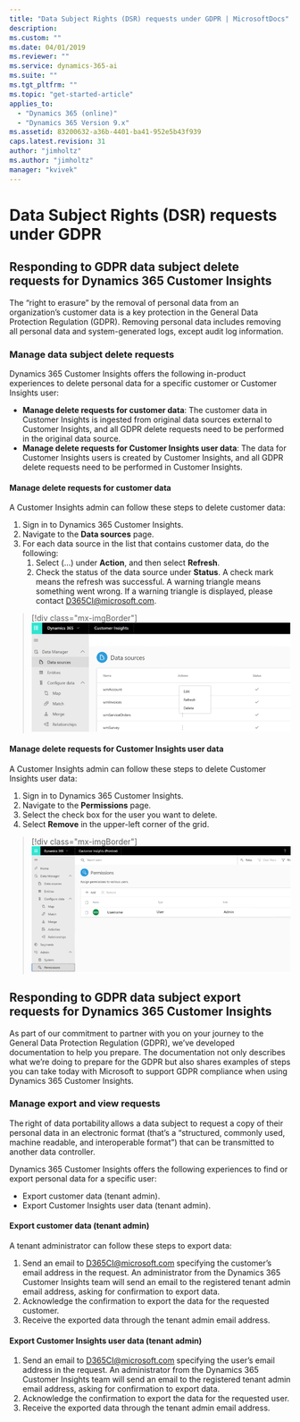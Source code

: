 ```yaml
---
title: "Data Subject Rights (DSR) requests under GDPR | MicrosoftDocs"
description: 
ms.custom: ""
ms.date: 04/01/2019
ms.reviewer: ""
ms.service: dynamics-365-ai
ms.suite: ""
ms.tgt_pltfrm: ""
ms.topic: "get-started-article"
applies_to: 
  - "Dynamics 365 (online)"
  - "Dynamics 365 Version 9.x"
ms.assetid: 83200632-a36b-4401-ba41-952e5b43f939
caps.latest.revision: 31
author: "jimholtz"
ms.author: "jimholtz"
manager: "kvivek"
---
```

# Data Subject Rights (DSR) requests under GDPR

## Responding to GDPR data subject delete requests for Dynamics 365 Customer Insights 

The “right to erasure” by the removal of personal data from an organization’s customer data is a key protection in the General Data Protection Regulation (GDPR). Removing personal data includes removing all personal data and system-generated logs, except audit log information.

### Manage data subject delete requests

Dynamics 365 Customer Insights offers the following in-product experiences to delete personal data for a specific customer or Customer Insights user:

- **Manage delete requests for customer data**: The customer data in Customer Insights is ingested from original data sources external to Customer Insights, and all GDPR delete requests need to be performed in the original data source.
- **Manage delete requests for Customer Insights user data**: The data for Customer Insights users is created by Customer Insights, and all GDPR delete requests need to be performed in Customer Insights.

#### Manage delete requests for customer data

A Customer Insights admin can follow these steps to delete customer data:

1. Sign in to Dynamics 365 Customer Insights.
2. Navigate to the **Data sources** page.
3. For each data source in the list that contains customer data, do the following:
   1. Select (...) under **Action**, and then select **Refresh**.
   2. Check the status of the data source under **Status**. A check mark means the refresh was successful. A warning triangle means something went wrong. If a warning triangle is displayed, please contact D365CI@microsoft.com.

> [!div class="mx-imgBorder"] 
> ![Handling GDPR delete requests for customer data](media/gdpr-data-sources.png "Handling GDPR delete requests for customer data")


#### Manage delete requests for Customer Insights user data

A Customer Insights admin can follow these steps to delete Customer Insights user data:

1. Sign in to Dynamics 365 Customer Insights.
2. Navigate to the **Permissions** page.
3. Select the check box for the user you want to delete.
4. Select **Remove** in the upper-left corner of the grid.

> [!div class="mx-imgBorder"] 
> ![Handling GDPR delete requests for Customer Insights user data](media/gdpr-permissions.png "Handling GDPR delete requests for Customer Insights user data")



## Responding to GDPR data subject export requests for Dynamics 365 Customer Insights

As part of our commitment to partner with you on your journey to the General Data Protection Regulation (GDPR), we’ve developed documentation to help you prepare. The documentation not only describes what we’re doing to prepare for the GDPR but also shares examples of steps you can take today with Microsoft to support GDPR compliance when using Dynamics 365 Customer Insights.

### Manage export and view requests

The right of data portability allows a data subject to request a copy of their personal data in an electronic format (that’s a “structured, commonly used, machine readable, and interoperable format”) that can be transmitted to another data controller.

Dynamics 365 Customer Insights offers the following experiences to find or export personal data for a specific user:

- Export customer data (tenant admin).
- Export Customer Insights user data (tenant admin).

#### Export customer data (tenant admin)

A tenant administrator can follow these steps to export data:

1. Send an email to D365CI@microsoft.com specifying the customer’s email address in the request. An administrator from the Dynamics 365 Customer Insights team will send an email to the registered tenant admin email address, asking for confirmation to export data.
2. Acknowledge the confirmation to export the data for the requested customer.
3. Receive the exported data through the tenant admin email address.

#### Export Customer Insights user data (tenant admin)

1. Send an email to D365CI@microsoft.com specifying the user’s email address in the request. An administrator from the Dynamics 365 Customer Insights team will send an email to the registered tenant admin email address, asking for confirmation to export data.
2. Acknowledge the confirmation to export the data for the requested user.
3. Receive the exported data through the tenant admin email address.




